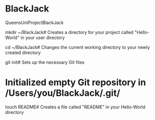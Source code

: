 BlackJack
=========

QueensUniProjectBlackJack

mkdir ~/BlackJack# Creates a directory for your project called "Hello-World" in your user directory

cd ~/BlackJack# Changes the current working directory to your newly created directory

git init# Sets up the necessary Git files
# Initialized empty Git repository in /Users/you/BlackJack/.git/

touch README# Creates a file called "README" in your Hello-World directory
